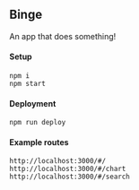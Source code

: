 ## Binge

An app that does something!

#### Setup

```
npm i
npm start
```

#### Deployment

```
npm run deploy
```

#### Example routes

```
http://localhost:3000/#/
http://localhost:3000/#/chart
http://localhost:3000/#/search
```
